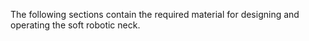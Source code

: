 The following sections contain the required material for designing and operating the soft robotic neck.
